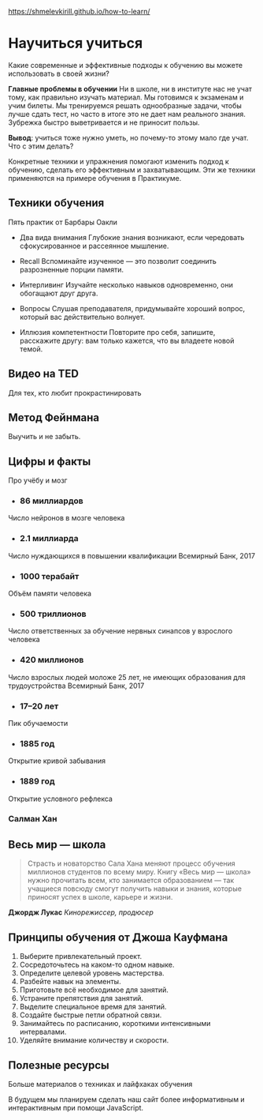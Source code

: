 https://shmelevkirill.github.io/how-to-learn/

# Научиться учиться

Какие современные и эффективные подходы к обучению вы можете использовать в своей жизни?

**Главные проблемы в обучении**
Ни в школе, ни в институте нас не учат тому, как правильно изучать материал. Мы готовимся к экзаменам и учим билеты. Мы тренируемся решать однообразные задачи, чтобы лучше сдать тест, но часто в итоге это не дает нам реального знания. Зубрежка быстро выветривается и не приносит пользы.

**Вывод**: учиться тоже нужно уметь, но почему-то этому мало где учат. Что с этим делать?

Конкретные техники и упражнения помогают изменить подход к обучению, сделать его эффективным и захватывающим. Эти же техники применяются на примере обучения в Практикуме.

## Техники обучения

Пять практик от Барбары Оакли

* Два вида внимания
Глубокие знания возникают, если чередовать сфокусированное и рассеянное мышление.

* Recall
Вспоминайте изученное — это позволит соединить разрозненные порции памяти.

* Интерливинг
Изучайте несколько навыков одновременно, они обогащают друг друга.

* Вопросы
Слушая преподавателя, придумывайте хороший вопрос, который вас действительно волнует.

* Иллюзия компетентности
Повторите про себя, запишите, расскажите другу: вам только кажется, что вы владеете новой темой.

## Видео нa TED

Для тех, кто любит прокрастинировать

## Метод Фейнмана

Выучить и не забыть.

## Цифры и факты

Про учёбу и мозг

* ### 86 миллиардов

Число нейронов в мозге человека

* ### 2.1 миллиарда

Число нуждающихся в повышении квалификации
Всемирный Банк, 2017

* ### 1000 терабайт

Объём памяти человека

* ### 500 триллионов

Число ответственных за обучение нервных синапсов у взрослого человека

* ### 420 миллионов

Число взрослых людей моложе 25 лет, не имеющих образования для трудоустройства
Всемирный Банк, 2017

* ### 17–20 лет

Пик обучаемости

* ### 1885 год

Открытие кривой забывания

* ### 1889 год

Открытие условного рефлекса

### Салман Хан

## Весь мир — школа

> Страсть и новаторство Сала Хана меняют процесс обучения миллионов студентов по всему миру. Книгу «Весь мир — школа» нужно прочитать всем, кто занимается образованием — так учащиеся повсюду смогут получить навыки и знания, которые приносят успех в школе, карьере и жизни.

**Джордж Лукас**
*Кинорежиссер, продюсер*

## Принципы обучения от Джоша Кауфмана

1. Выберите привлекательный проект.
2. Сосредоточьтесь на каком-то одном навыке.
3. Определите целевой уровень мастерства.
4. Разбейте навык на элементы.
5. Приготовьте всё необходимое для занятий.
6. Устраните препятствия для занятий.
7. Выделите специальное время для занятий.
8. Создайте быстрые петли обратной связи.
9. Занимайтесь по расписанию, короткими интенсивными интервалами.
10. Уделяйте внимание количеству и скорости.

## Полезные ресурсы

Больше материалов о техниках и лайфхаках обучения

В будущем мы планируем сделать наш сайт более информативным и интерактивным при помощи JavaScript.
